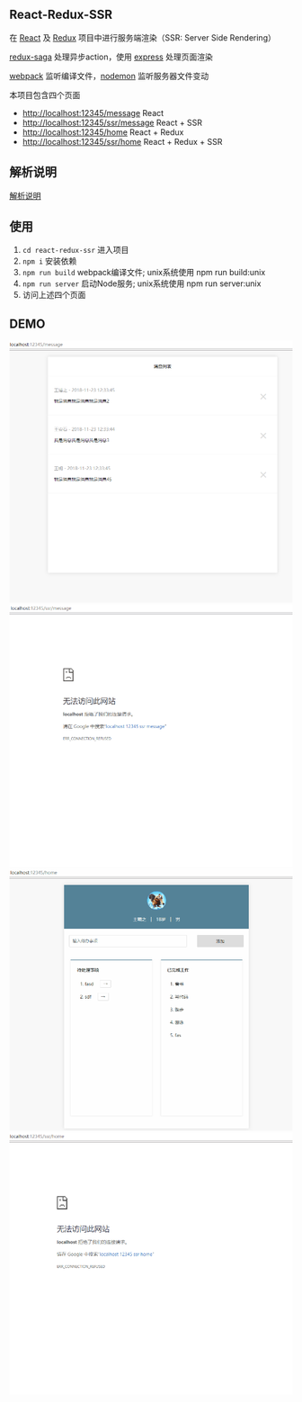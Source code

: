 
## React-Redux-SSR
在 [React](https://reactjs.org/) 及 [Redux](https://redux.js.org/) 项目中进行服务端渲染（SSR: Server Side Rendering）

[redux-saga](https://github.com/redux-saga/redux-saga) 处理异步action，使用 [express](https://github.com/expressjs/express) 处理页面渲染

[webpack](https://webpack.js.org/) 监听编译文件，[nodemon](https://github.com/remy/nodemon) 监听服务器文件变动


本项目包含四个页面
- [http://localhost:12345/message](http://localhost:12345/message)  React
- [http://localhost:12345/ssr/message](http://localhost:12345/ssr/message)  React + SSR
- [http://localhost:12345/home](http://localhost:12345/home)  React + Redux
- [http://localhost:12345/ssr/home](http://localhost:12345/ssr/home)  React + Redux + SSR


## 解析说明

[解析说明](https://www.cnblogs.com/imwtr/p/9576546.html)


## 使用
1. `cd react-redux-ssr` 进入项目
2. `npm i` 安装依赖
3. `npm run build` webpack编译文件; unix系统使用  npm run build:unix
4. `npm run server` 启动Node服务; unix系统使用  npm run server:unix
5. 访问上述四个页面


## DEMO
![React](./message.gif)
![React + SSR](./message-ssr.gif)
![React + Redux](./home.gif)
![React + Redux + SSR](./home-ssr.gif)


